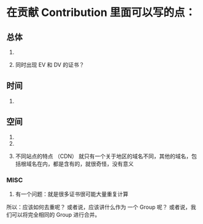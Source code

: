 
# 在贡献 Contribution 里面可以写的点：

## 总体

1.

2. 同时出现 EV 和 DV 的证书？

## 时间

1. 


## 空间

1.

2. 

3. 不同站点的特点 （CDN） 就只有一个关于地区的域名不同，其他的域名，包括根域名在内，都是含有的，就很奇怪，没有意义


### MISC

1. 有一个问题：就是很多证书很可能大量重复计算

所以：应该如何去重呢？
或者说，应该讲什么作为 一个 Group 呢？
或者说，我们可以将完全相同的 Group 进行合并。
